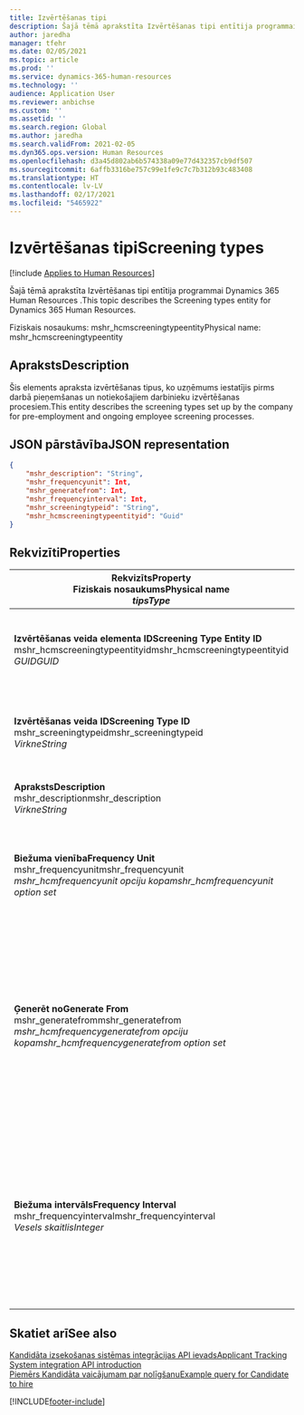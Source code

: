 ```yaml
---
title: Izvērtēšanas tipi
description: Šajā tēmā aprakstīta Izvērtēšanas tipi entītija programmai Dynamics 365 Human Resources .
author: jaredha
manager: tfehr
ms.date: 02/05/2021
ms.topic: article
ms.prod: ''
ms.service: dynamics-365-human-resources
ms.technology: ''
audience: Application User
ms.reviewer: anbichse
ms.custom: ''
ms.assetid: ''
ms.search.region: Global
ms.author: jaredha
ms.search.validFrom: 2021-02-05
ms.dyn365.ops.version: Human Resources
ms.openlocfilehash: d3a45d802ab6b574338a09e77d432357cb9df507
ms.sourcegitcommit: 6affb3316be757c99e1fe9c7c7b312b93c483408
ms.translationtype: HT
ms.contentlocale: lv-LV
ms.lasthandoff: 02/17/2021
ms.locfileid: "5465922"
---
```

# <a name="screening-types"></a><span data-ttu-id="136cf-103">Izvērtēšanas tipi</span><span class="sxs-lookup"><span data-stu-id="136cf-103">Screening types</span></span>

[!include [Applies to Human Resources](../includes/applies-to-hr.md)]

<span data-ttu-id="136cf-104">Šajā tēmā aprakstīta Izvērtēšanas tipi entītija programmai Dynamics 365 Human Resources .</span><span class="sxs-lookup"><span data-stu-id="136cf-104">This topic describes the Screening types entity for Dynamics 365 Human Resources.</span></span>

<span data-ttu-id="136cf-105">Fiziskais nosaukums: mshr_hcmscreeningtypeentity</span><span class="sxs-lookup"><span data-stu-id="136cf-105">Physical name: mshr_hcmscreeningtypeentity</span></span>

## <a name="description"></a><span data-ttu-id="136cf-106">Apraksts</span><span class="sxs-lookup"><span data-stu-id="136cf-106">Description</span></span>

<span data-ttu-id="136cf-107">Šis elements apraksta izvērtēšanas tipus, ko uzņēmums iestatījis pirms darbā pieņemšanas un notiekošajiem darbinieku izvērtēšanas procesiem.</span><span class="sxs-lookup"><span data-stu-id="136cf-107">This entity describes the screening types set up by the company for pre-employment and ongoing employee screening processes.</span></span>

## <a name="json-representation"></a><span data-ttu-id="136cf-108">JSON pārstāvība</span><span class="sxs-lookup"><span data-stu-id="136cf-108">JSON representation</span></span>

```json
{
    "mshr_description": "String",
    "mshr_frequencyunit": Int,
    "mshr_generatefrom": Int,
    "mshr_frequencyinterval": Int,
    "mshr_screeningtypeid": "String",
    "mshr_hcmscreeningtypeentityid": "Guid"
}
```

## <a name="properties"></a><span data-ttu-id="136cf-109">Rekvizīti</span><span class="sxs-lookup"><span data-stu-id="136cf-109">Properties</span></span>

| <span data-ttu-id="136cf-110">Rekvizīts</span><span class="sxs-lookup"><span data-stu-id="136cf-110">Property</span></span><br><span data-ttu-id="136cf-111">**Fiziskais nosaukums**</span><span class="sxs-lookup"><span data-stu-id="136cf-111">**Physical name**</span></span><br><span data-ttu-id="136cf-112">**_tips_**</span><span class="sxs-lookup"><span data-stu-id="136cf-112">**_Type_**</span></span> | <span data-ttu-id="136cf-113">Izmantot</span><span class="sxs-lookup"><span data-stu-id="136cf-113">Use</span></span> | <span data-ttu-id="136cf-114">Apraksts</span><span class="sxs-lookup"><span data-stu-id="136cf-114">Description</span></span> |
| --- | --- | --- |
| <span data-ttu-id="136cf-115">**Izvērtēšanas veida elementa ID**</span><span class="sxs-lookup"><span data-stu-id="136cf-115">**Screening Type Entity ID**</span></span><br><span data-ttu-id="136cf-116">mshr_hcmscreeningtypeentityid</span><span class="sxs-lookup"><span data-stu-id="136cf-116">mshr_hcmscreeningtypeentityid</span></span><br><span data-ttu-id="136cf-117">*GUID*</span><span class="sxs-lookup"><span data-stu-id="136cf-117">*GUID*</span></span> | <span data-ttu-id="136cf-118">Tikai lasāms</span><span class="sxs-lookup"><span data-stu-id="136cf-118">Read-only</span></span><br><span data-ttu-id="136cf-119">Obligāts</span><span class="sxs-lookup"><span data-stu-id="136cf-119">Required</span></span><br><span data-ttu-id="136cf-120">Sistēmas ģenerēts</span><span class="sxs-lookup"><span data-stu-id="136cf-120">System-generated</span></span> | <span data-ttu-id="136cf-121">Unikāls izvērtēšanas veida ieraksta primārais identifikators.</span><span class="sxs-lookup"><span data-stu-id="136cf-121">Unique primary identifier for the screening type record.</span></span> |
| <span data-ttu-id="136cf-122">**Izvērtēšanas veida ID**</span><span class="sxs-lookup"><span data-stu-id="136cf-122">**Screening Type ID**</span></span><br><span data-ttu-id="136cf-123">mshr_screeningtypeid</span><span class="sxs-lookup"><span data-stu-id="136cf-123">mshr_screeningtypeid</span></span><br><span data-ttu-id="136cf-124">*Virkne*</span><span class="sxs-lookup"><span data-stu-id="136cf-124">*String*</span></span> | <span data-ttu-id="136cf-125">Lasīt/rakstīt</span><span class="sxs-lookup"><span data-stu-id="136cf-125">Read/write</span></span><br><span data-ttu-id="136cf-126">Obligāts</span><span class="sxs-lookup"><span data-stu-id="136cf-126">Required</span></span> | <span data-ttu-id="136cf-127">Lietotāja definēts unikāls izvērtēšanas veida primārais identifikators.</span><span class="sxs-lookup"><span data-stu-id="136cf-127">User-defined unique identifier for the screening type.</span></span> |
| <span data-ttu-id="136cf-128">**Apraksts**</span><span class="sxs-lookup"><span data-stu-id="136cf-128">**Description**</span></span><br><span data-ttu-id="136cf-129">mshr_description</span><span class="sxs-lookup"><span data-stu-id="136cf-129">mshr_description</span></span><br><span data-ttu-id="136cf-130">*Virkne*</span><span class="sxs-lookup"><span data-stu-id="136cf-130">*String*</span></span> | <span data-ttu-id="136cf-131">Lasīt/rakstīt</span><span class="sxs-lookup"><span data-stu-id="136cf-131">Read/write</span></span><br><span data-ttu-id="136cf-132">Obligāts</span><span class="sxs-lookup"><span data-stu-id="136cf-132">Required</span></span> | <span data-ttu-id="136cf-133">Izvērtēšanas veida apraksts.</span><span class="sxs-lookup"><span data-stu-id="136cf-133">The description of the screening type.</span></span> |
| <span data-ttu-id="136cf-134">**Biežuma vienība**</span><span class="sxs-lookup"><span data-stu-id="136cf-134">**Frequency Unit**</span></span><br><span data-ttu-id="136cf-135">mshr_frequencyunit</span><span class="sxs-lookup"><span data-stu-id="136cf-135">mshr_frequencyunit</span></span><br><span data-ttu-id="136cf-136">*mshr_hcmfrequencyunit opciju kopa*</span><span class="sxs-lookup"><span data-stu-id="136cf-136">*mshr_hcmfrequencyunit option set*</span></span> | <span data-ttu-id="136cf-137">Lasīt/rakstīt</span><span class="sxs-lookup"><span data-stu-id="136cf-137">Read/write</span></span><br><span data-ttu-id="136cf-138">Obligāts</span><span class="sxs-lookup"><span data-stu-id="136cf-138">Required</span></span> | <span data-ttu-id="136cf-139">Apraksta, cik bieži izvērtēšana jāveic nozīmētai personai.</span><span class="sxs-lookup"><span data-stu-id="136cf-139">Describes the frequency with which the screening must be completed for the assigned person.</span></span> |
| <span data-ttu-id="136cf-140">**Ģenerēt no**</span><span class="sxs-lookup"><span data-stu-id="136cf-140">**Generate From**</span></span><br><span data-ttu-id="136cf-141">mshr_generatefrom</span><span class="sxs-lookup"><span data-stu-id="136cf-141">mshr_generatefrom</span></span><br><span data-ttu-id="136cf-142">*mshr_hcmfrequencygeneratefrom opciju kopa*</span><span class="sxs-lookup"><span data-stu-id="136cf-142">*mshr_hcmfrequencygeneratefrom option set*</span></span> | <span data-ttu-id="136cf-143">Lasīt-rakstīt</span><span class="sxs-lookup"><span data-stu-id="136cf-143">Read-write</span></span><br><span data-ttu-id="136cf-144">Obligāts</span><span class="sxs-lookup"><span data-stu-id="136cf-144">Required</span></span> | <span data-ttu-id="136cf-145">Ja Biežuma vērtība ir jebkura vērtība, kas nav "Tikai vienu reizi", vērtība GenerateFrom nosaka datumu, no kura aprēķināt nākamo izvērtēšanas notikumu.</span><span class="sxs-lookup"><span data-stu-id="136cf-145">If the Frequency value is any value other than “One-time only”, the GenerateFrom value determines the date from which to calculate the next screening event.</span></span> |
| <span data-ttu-id="136cf-146">**Biežuma intervāls**</span><span class="sxs-lookup"><span data-stu-id="136cf-146">**Frequency Interval**</span></span><br><span data-ttu-id="136cf-147">mshr_frequencyinterval</span><span class="sxs-lookup"><span data-stu-id="136cf-147">mshr_frequencyinterval</span></span><br><span data-ttu-id="136cf-148">*Vesels skaitlis*</span><span class="sxs-lookup"><span data-stu-id="136cf-148">*Integer*</span></span> | <span data-ttu-id="136cf-149">Lasīt-rakstīt</span><span class="sxs-lookup"><span data-stu-id="136cf-149">Read-write</span></span><br><span data-ttu-id="136cf-150">Obligāts</span><span class="sxs-lookup"><span data-stu-id="136cf-150">Required</span></span> | <span data-ttu-id="136cf-151">Ja biežuma vērtība ir jebkura vērtība, kas nav "Tikai vienu reizi", jums ir jādefinē laika vienību intervāls starp katru izvērtēšanas notikumu.</span><span class="sxs-lookup"><span data-stu-id="136cf-151">If the Frequency value is any value other than “One-time only”, you must define an interval for the units of time between each screening event.</span></span> |

## <a name="see-also"></a><span data-ttu-id="136cf-152">Skatiet arī</span><span class="sxs-lookup"><span data-stu-id="136cf-152">See also</span></span>

[<span data-ttu-id="136cf-153">Kandidāta izsekošanas sistēmas integrācijas API ievads</span><span class="sxs-lookup"><span data-stu-id="136cf-153">Applicant Tracking System integration API introduction</span></span>](hr-admin-integration-ats-api-introduction.md)<br>
[<span data-ttu-id="136cf-154">Piemērs Kandidāta vaicājumam par nolīgšanu</span><span class="sxs-lookup"><span data-stu-id="136cf-154">Example query for Candidate to hire</span></span>](hr-admin-integration-ats-api-candidate-to-hire-example-query.md)


[!INCLUDE[footer-include](../includes/footer-banner.md)]